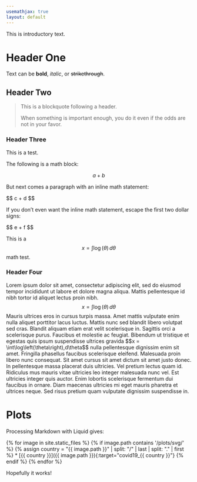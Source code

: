 ```yaml
---
usemathjax: true
layout: default
---
```


This is introductory text.

# Header One

Text can be **bold**, _italic_, or ~~strikethrough~~.

## Header Two

> This is a blockquote following a header.
>
> When something is important enough, you do it even if the odds are not in your favor.

### Header Three

This is a test.

The following is a math block:

$$ a + b $$

But next comes a paragraph with an inline math statement:

\$$ c + d $$

If you don’t even want the inline math statement, escape the first two dollar signs:

\$\$ e + f $$

This is a $$x = \int\log\left(\theta\right)\,d\theta$$ math test.

### Header Four

Lorem ipsum dolor sit amet, consectetur adipiscing elit, sed do eiusmod tempor incididunt ut labore et dolore magna aliqua. Mattis pellentesque id nibh tortor id aliquet lectus proin nibh. $$x = \int\log\left(\theta\right)\,d\theta$$ Mauris ultrices eros in cursus turpis massa. Amet mattis vulputate enim nulla aliquet porttitor lacus luctus. Mattis nunc sed blandit libero volutpat sed cras. Blandit aliquam etiam erat velit scelerisque in. Sagittis orci a scelerisque purus. Faucibus et molestie ac feugiat. Bibendum ut tristique et egestas quis ipsum suspendisse ultrices gravida \$\$x = \int\log\left(\theta\right)\,d\theta$$ nulla pellentesque dignissim enim sit amet. Fringilla phasellus faucibus scelerisque eleifend. Malesuada proin libero nunc consequat. Sit amet cursus sit amet dictum sit amet justo donec. In pellentesque massa placerat duis ultricies. Vel pretium lectus quam id. Ridiculus mus mauris vitae ultricies leo integer malesuada nunc vel. Est ultricies integer quis auctor. Enim lobortis scelerisque fermentum dui faucibus in ornare. Diam maecenas ultricies mi eget mauris pharetra et ultrices neque. Sed risus pretium quam vulputate dignissim suspendisse in.

# Plots

Processing Markdown with Liquid gives:

{% for image in site.static_files %}
    {% if image.path contains '/plots/svg/' %}
        {% assign country = "{{ image.path }}" | split: "/" | last | split: "." | first %}
        * [{{ country }}]({{ image.path }}){:target="covid19_{{ country }}"}
    {% endif %}
{% endfor %}

Hopefully it works!
